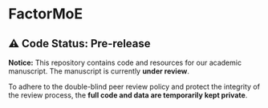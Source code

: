 # FactorMoE
## ⚠️ Code Status: Pre-release

**Notice:** This repository contains code and resources for our academic manuscript. The manuscript is currently **under review**.

To adhere to the double-blind peer review policy and protect the integrity of the review process, the **full code and data are temporarily kept private**.
